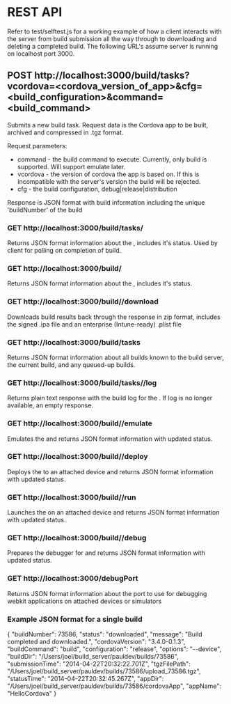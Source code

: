 ﻿# REST API
Refer to test/selftest.js for a working example of how a client interacts with the server from build submission all the way through to downloading and deleting a completed build. The following URL's assume server is running on localhost port 3000.

## POST http://localhost:3000/build/tasks?vcordova=<cordova_version_of_app>&cfg=<build_configuration>&command=<build_command>

Submits a new build task. Request data is the Cordova app to be built, archived and compressed in .tgz format. 

Request parameters:

* command - the build command to execute. Currently, only build is supported. Will support emulate later.
* vcordova - the version of cordova the app is based on. If this is incompatible with the server's version the build will be rejected.
* cfg - the build configuration, debug|release|distribution

Response is JSON format with build information including the unique 'buildNumber' of the build

### GET http://localhost:3000/build/tasks/<buildNumber>
Returns JSON format information about the <buildNumber>, includes it's status. Used by client for polling on completion of build.

### GET http://localhost:3000/build/<buildNumber>
Returns JSON format information about the <buildNumber>, includes it's status. 

### GET http://localhost:3000/build/<buildNumber>/download
Downloads build results back through the response in zip format, includes the signed .ipa file and an enterprise (Intune-ready) .plist file

### GET http://localhost:3000/build/tasks
Returns JSON format information about all builds known to the build server, the current build, and any queued-up builds.

### GET http://localhost:3000/build/tasks/<buildNumber>/log
Returns plain text response with the build log for the <buildNumber>. If log is no longer available, an empty response.

### GET http://localhost:3000/build/<buildNumber>/emulate
Emulates the <buildNumber> and returns JSON format information with updated status.

### GET http://localhost:3000/build/<buildNumber>/deploy
Deploys the <buildNumber> to an attached device and returns JSON format information with updated status.

### GET http://localhost:3000/build/<buildNumber>/run
Launches the <buildNumber> on an attached device and returns JSON format information with updated status.

### GET http://localhost:3000/build/<buildNumber>/debug
Prepares the debugger for <buildNumber> and returns JSON format information with updated status.

### GET http://localhost:3000/debugPort
Returns JSON format information about the port to use for debugging webkit applications on attached devices or simulators

### Example JSON format for a single build
{
  "buildNumber": 73586,
  "status": "downloaded",
  "message": "Build completed and downloaded.",
  "cordovaVersion": "3.4.0-0.1.3",
  "buildCommand": "build",
  "configuration": "release",
  "options": "--device",
  "buildDir": "/Users/joel/build_server/pauldev/builds/73586",
  "submissionTime": "2014-04-22T20:32:22.701Z",
  "tgzFilePath": "/Users/joel/build_server/pauldev/builds/73586/upload_73586.tgz",
  "statusTime": "2014-04-22T20:32:45.267Z",
  "appDir": "/Users/joel/build_server/pauldev/builds/73586/cordovaApp",
  "appName": "HelloCordova"
}

